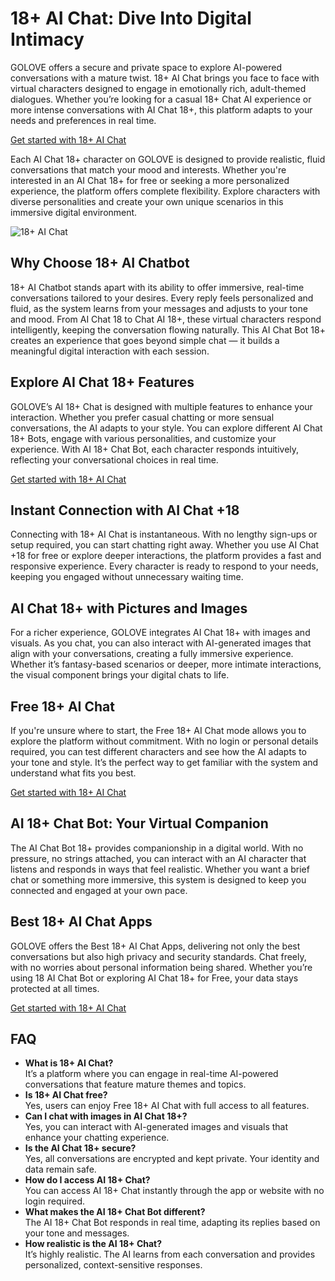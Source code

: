 <h1>18+ AI Chat: Dive Into Digital Intimacy</h1>

<p>GOLOVE offers a secure and private space to explore AI-powered conversations with a mature twist. 18+ AI Chat brings you face to face with virtual characters designed to engage in emotionally rich, adult-themed dialogues. Whether you’re looking for a casual 18+ Chat AI experience or more intense conversations with AI Chat 18+, this platform adapts to your needs and preferences in real time.</p>

<p><a href="https://golove.ai/?ref=gh-golove-ai">Get started with 18+ AI Chat</a></p>

<p>Each AI Chat 18+ character on GOLOVE is designed to provide realistic, fluid conversations that match your mood and interests. Whether you're interested in an AI Chat 18+ for free or seeking a more personalized experience, the platform offers complete flexibility. Explore characters with diverse personalities and create your own unique scenarios in this immersive digital environment.</p>

<img src="https://cloth-off.ai/wp-content/uploads/2025/02/photo_2025-02-04_19-39-21.jpg" alt="18+ AI Chat">

<h2>Why Choose 18+ AI Chatbot</h2>

<p>18+ AI Chatbot stands apart with its ability to offer immersive, real-time conversations tailored to your desires. Every reply feels personalized and fluid, as the system learns from your messages and adjusts to your tone and mood. From AI Chat 18 to Chat AI 18+, these virtual characters respond intelligently, keeping the conversation flowing naturally. This AI Chat Bot 18+ creates an experience that goes beyond simple chat — it builds a meaningful digital interaction with each session.</p>

<h2>Explore AI Chat 18+ Features</h2>

<p>GOLOVE’s AI 18+ Chat is designed with multiple features to enhance your interaction. Whether you prefer casual chatting or more sensual conversations, the AI adapts to your style. You can explore different AI Chat 18+ Bots, engage with various personalities, and customize your experience. With AI 18+ Chat Bot, each character responds intuitively, reflecting your conversational choices in real time.</p>

<p><a href="https://golove.ai/?ref=gh-golove-ai">Get started with 18+ AI Chat</a></p>

<h2>Instant Connection with AI Chat +18</h2>

<p>Connecting with 18+ AI Chat is instantaneous. With no lengthy sign-ups or setup required, you can start chatting right away. Whether you use AI Chat +18 for free or explore deeper interactions, the platform provides a fast and responsive experience. Every character is ready to respond to your needs, keeping you engaged without unnecessary waiting time.</p>

<h2>AI Chat 18+ with Pictures and Images</h2>

<p>For a richer experience, GOLOVE integrates AI Chat 18+ with images and visuals. As you chat, you can also interact with AI-generated images that align with your conversations, creating a fully immersive experience. Whether it’s fantasy-based scenarios or deeper, more intimate interactions, the visual component brings your digital chats to life.</p>

<h2>Free 18+ AI Chat</h2>

<p>If you're unsure where to start, the Free 18+ AI Chat mode allows you to explore the platform without commitment. With no login or personal details required, you can test different characters and see how the AI adapts to your tone and style. It’s the perfect way to get familiar with the system and understand what fits you best.</p>

<p><a href="https://golove.ai/?ref=gh-golove-ai">Get started with 18+ AI Chat</a></p>

<h2>AI 18+ Chat Bot: Your Virtual Companion</h2>

<p>The AI Chat Bot 18+ provides companionship in a digital world. With no pressure, no strings attached, you can interact with an AI character that listens and responds in ways that feel realistic. Whether you want a brief chat or something more immersive, this system is designed to keep you connected and engaged at your own pace.</p>

<h2>Best 18+ AI Chat Apps</h2>

<p>GOLOVE offers the Best 18+ AI Chat Apps, delivering not only the best conversations but also high privacy and security standards. Chat freely, with no worries about personal information being shared. Whether you’re using 18 AI Chat Bot or exploring AI Chat 18+ for Free, your data stays protected at all times.</p>

<p><a href="https://golove.ai/?ref=gh-golove-ai">Get started with 18+ AI Chat</a></p>

<h2>FAQ</h2>

<ul>
  <li><strong>What is 18+ AI Chat?</strong><br>It’s a platform where you can engage in real-time AI-powered conversations that feature mature themes and topics.</li>
  <li><strong>Is 18+ AI Chat free?</strong><br>Yes, users can enjoy Free 18+ AI Chat with full access to all features.</li>
  <li><strong>Can I chat with images in AI Chat 18+?</strong><br>Yes, you can interact with AI-generated images and visuals that enhance your chatting experience.</li>
  <li><strong>Is the AI Chat 18+ secure?</strong><br>Yes, all conversations are encrypted and kept private. Your identity and data remain safe.</li>
  <li><strong>How do I access AI 18+ Chat?</strong><br>You can access AI 18+ Chat instantly through the app or website with no login required.</li>
  <li><strong>What makes the AI 18+ Chat Bot different?</strong><br>The AI 18+ Chat Bot responds in real time, adapting its replies based on your tone and messages.</li>
  <li><strong>How realistic is the AI 18+ Chat?</strong><br>It’s highly realistic. The AI learns from each conversation and provides personalized, context-sensitive responses.</li>
</ul>


